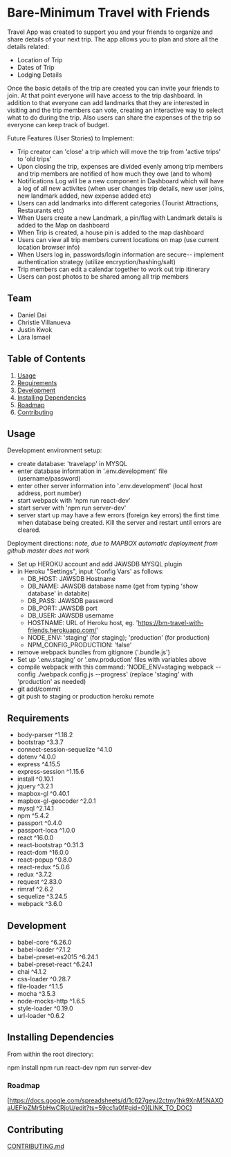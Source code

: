 

# Bare-Minimum   Travel with Friends

Travel App was created to support you and your friends to organize and share details of your next trip. The app allows you to plan and store all the details related:
 - Location of Trip
 - Dates of Trip
 - Lodging Details

Once the basic details of the trip are created you can invite your friends to join. At that point everyone will have access to the trip dashboard. In addition to that everyone can add landmarks that they are interested in visiting and the trip members can vote, creating an interactive way to select what to do during the trip. Also users can share the expenses of the trip so everyone can keep track of budget. 

Future Features (User Stories) to Implement:
 - Trip creator can 'close' a trip which will move the trip from 'active trips' to 'old trips'
 - Upon closing the trip, expenses are divided evenly among trip members and trip members are notified of how much they owe (and to whom)
 - Notifications Log will be a new component in Dashboard which will have a log of all new activites (when user changes trip details, new user joins, new landmark added, new expense added etc)
 - Users can add landmarks into different categories (Tourist Attractions, Restaurants etc)
 - When Users create a new Landmark, a pin/flag with Landmark details is added to the Map on dashboard
 - When Trip is created, a house pin is added to the map dashboard
 - Users can view all trip members current locations on map (use current location browser info)
 - When Users log in, passwords/login information are secure-- implement authentication strategy (utilize encryption/hashing/salt)
 - Trip members can edit a calendar together to work out trip itinerary
 - Users can post photos to be shared among all trip members


## Team

  - Daniel Dai
  - Christie Villanueva
  - Justin Kwok
  - Lara Ismael

## Table of Contents

1. [Usage](#Usage)
2. [Requirements](#requirements)
3. [Development](#development)
4. [Installing Dependencies](#installing-dependencies)
5. [Roadmap](#roadmap)
6. [Contributing](#contributing)

## Usage

Development environment setup:
 - create database: 'travelapp' in MYSQL
 - enter database information in '.env.development' file (username/password)
 - enter other server information into '.env.development' (local host address, port number)
 - start webpack with 'npm run react-dev'
 - start server with 'npm run server-dev'
 - server start up may have a few errors (foreign key errors) the first time when database being created. Kill the server and restart until errors are cleared.

Deployment directions:
*note, due to MAPBOX automatic deployment from github master does not work*

 - Set up HEROKU account and add JAWSDB MYSQL plugin
 - in Heroku "Settings", input 'Config Vars' as follows:
	- DB_HOST: JAWSDB Hostname
	- DB_NAME: JAWSDB database name (get from typing 'show database' in databite)
	- DB_PASS: JAWSDB password
	- DB_PORT: JAWSDB port
	- DB_USER: JAWSDB username
	- HOSTNAME: URL of Heroku host, eg. 'https://bm-travel-with-friends.herokuapp.com/'
	- NODE_ENV: 'staging' (for staging); 'production' (for production)
	- NPM_CONFIG_PRODUCTION: 'false'
 - remove webpack bundles from gitignore ('.bundle.js')
 - Set up '.env.staging' or '.env.production' files with variables above 
 - compile webpack with this command: 'NODE_ENV=staging webpack --config ./webpack.config.js --progress' (replace 'staging' with 'production' as needed)
 - git add/commit
 - git push to staging or production heroku remote

## Requirements

- body-parser ^1.18.2
- bootstrap ^3.3.7
- connect-session-sequelize ^4.1.0
- dotenv ^4.0.0 
- express ^4.15.5 
- express-session ^1.15.6
- install ^0.10.1
- jquery ^3.2.1
- mapbox-gl ^0.40.1
- mapbox-gl-geocoder ^2.0.1
- mysql ^2.14.1
- npm ^5.4.2
- passport ^0.4.0
- passport-loca ^1.0.0
- react ^16.0.0
- react-bootstrap ^0.31.3 
- react-dom ^16.0.0 
- react-popup ^0.8.0 
- react-redux ^5.0.6
- redux ^3.7.2 
- request ^2.83.0
- rimraf ^2.6.2
- sequelize ^3.24.5
- webpack ^3.6.0

## Development

- babel-core ^6.26.0
- babel-loader ^7.1.2
- babel-preset-es2015 ^6.24.1 
- babel-preset-react ^6.24.1 
- chai ^4.1.2 
- css-loader ^0.28.7
- file-loader ^1.1.5
- mocha ^3.5.3
- node-mocks-http ^1.6.5
- style-loader ^0.19.0 
- url-loader ^0.6.2 

## Installing Dependencies

From within the root directory:

npm install
npm run react-dev
npm run server-dev

### Roadmap

[https://docs.google.com/spreadsheets/d/1c627geyJ2ctmy1hk9XnM5NAXOaUEFloZMr5bHwCRjoU/edit?ts=59cc1a0f#gid=0](LINK_TO_DOC)


## Contributing

[CONTRIBUTING.md](CONTRIBUTING.md)